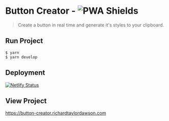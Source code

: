 # Button Creator - ![PWA Shields](https://www.pwa-shields.com/1.0.0/series/classic/solid/purple.svg)

> Create a button in real time and generate it's styles to your clipboard.

## Run Project

```shell
$ yarn
$ yarn develop
```

## Deployment

[![Netlify Status](https://api.netlify.com/api/v1/badges/5f959541-8477-4b49-82b5-aa3e636aca9f/deploy-status)](https://app.netlify.com/sites/rtd-button-creator/deploys)

## View Project

<https://button-creator.richardtaylordawson.com>
